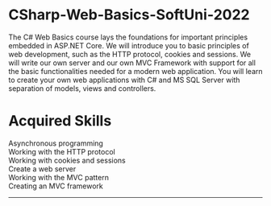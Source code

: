 # CSharp-Web-Basics-SoftUni-2022

The C# Web Basics course lays the foundations for important principles embedded in ASP.NET Core. We will introduce you to basic principles of web development, such as the HTTP protocol, cookies and sessions. We will write our own server and our own MVC Framework with support for all the basic functionalities needed for a modern web application. You will learn to create your own web applications with C# and MS SQL Server with separation of models, views and controllers.

<h1>Acquired Skills</h1>
<div>Asynchronous programming</div>
<div>Working with the HTTP protocol</div>
<div>Working with cookies and sessions</div>
<div>Create a web server</div>
<div>Working with the MVC pattern</div>
<div>Creating an MVC framework

</br>

-------------------------------------------------------------------------------------------------------------------------------------------
